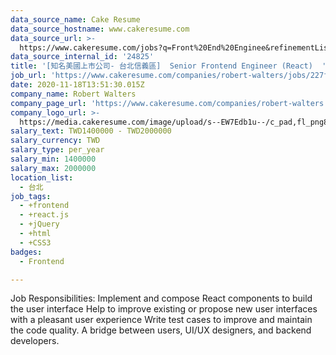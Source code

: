 ```yaml
---
data_source_name: Cake Resume
data_source_hostname: www.cakeresume.com
data_source_url: >-
  https://www.cakeresume.com/jobs?q=Front%20End%20Enginee&refinementList%5Blang_name%5D%5B0%5D=English&refinementList%5Bsalary_type%5D=per_year&range%5Bsalary_range%5D%5Bmin%5D=1000000
data_source_internal_id: '24825'
title: '[知名美國上市公司- 台北信義區]  Senior Frontend Engineer (React)  '
job_url: 'https://www.cakeresume.com/companies/robert-walters/jobs/227fa1'
date: 2020-11-18T13:51:30.015Z
company_name: Robert Walters
company_page_url: 'https://www.cakeresume.com/companies/robert-walters'
company_logo_url: >-
  https://media.cakeresume.com/image/upload/s--EW7Edb1u--/c_pad,fl_png8,h_200,w_200/v1600053194/xc6aglyvacjd8nwbof70.png
salary_text: TWD1400000 - TWD2000000
salary_currency: TWD
salary_type: per_year
salary_min: 1400000
salary_max: 2000000
location_list:
  - 台北
job_tags:
  - +frontend
  - +react.js
  - +jQuery
  - +html
  - +CSS3
badges:
  - Frontend

---
```


Job Responsibilities: Implement and compose React components to build the user interface Help to improve existing or propose new user interfaces with a pleasant user experience Write test cases to improve and maintain the code quality. A bridge between users, UI/UX designers, and backend developers.